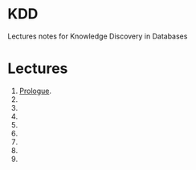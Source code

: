 # KDD
Lectures notes for Knowledge Discovery in Databases


# Lectures
1. [Prologue](https://karhunenloeve.github.io/KDD/lecture1.pdf).
2. 
3. 
4.
5.
6.
7.
8.
9.